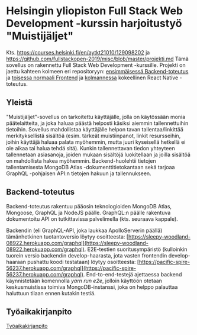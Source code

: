 # Helsingin yliopiston Full Stack Web Development -kurssin harjoitustyö "Muistijäljet"

Kts. https://courses.helsinki.fi/en/aytkt21010/129098202 ja https://github.com/fullstackopen-2019/misc/blob/master/projekti.md
Tämä sovellus on rakennettu Full Stack Web Development -kurssille. Projekti on jaettu kahteen kolmeen eri repositoryyn: [ensimmäisessä Backend-toteutus](https://github.com/minzen/fullstack_harjoitustyo_backend) ja [toisessa normaali Frontend](https://github.com/minzen/fullstack_harjoitustyo_frontend) ja [kolmannessa](https://github.com/minzen/fullstackharjoitustyoreactnative) kokeellinen React Native -toteutus.

## Yleistä

"Muistijäljet"-sovellus on tarkoitettu käyttäjälle, jolla on käytössään monia päätelaitteita, ja joka haluaa päästä helposti käsiksi aiemmin tallennettuihin tietoihin. Sovellus mahdollistaa käyttäjälle helpon tavan tallentaa/linkittää merkityksellistä sisältöä (esim. tärkeät muistiinpanot, linkit resursseihin, joihin käyttäjä haluaa palata myöhemmin, mutta juuri kyseisellä hetkellä ei ole aikaa tai halua tehdä sitä). Kunkin tallennettavan tiedon yhteyteen tallennetaan asiasanoja, joiden mukaan sisältöjä luokitellaan ja joilla sisältöä on mahdollista hakea myöhemmin. Backend-huolehtii tietojen tallentamisesta MongoDB Atlas -dokumenttitietokantaan sekä tarjoaa GraphQL -pohjaisen API:n tietojen hakuun ja tallennukseen.

## Backend-toteutus

Backend-toteutus rakentuu pääosin teknologioiden MongoDB Atlas, Mongoose, GraphQL ja NodeJS päälle. GraphQL:n päälle rakentuva dokumentoitu API on tutkittavissa palvelimella (kts. seuraava kappale).

Backendin (eli GraphQL-API, joka laukkaa ApolloServerin päällä) tämänhetkinen tuotantoversio löytyy osoitteesta: [https://sleepy-woodland-08922.herokuapp.com/graphql](https://sleepy-woodland-08922.herokuapp.com/graphql). E2E-testien suoritusympäristö (kulloinkin tuorein versio backendin develop-haarasta, jota vasten frontendin develop-haaraan pushattu koodi testataan) löytyy osoitteesta: [https://pacific-spire-56237.herokuapp.com/graphql](https://pacific-spire-56237.herokuapp.com/graphql). End-to-end-testejä ajettaessa backend käynnistetään komennolla _yarn run e2e_, jolloin käyttöön otetaan keskusmuistissa toimiva MongoDB-instanssi, joka on helppo palauttaa haluttuun tilaan ennen kutakin testiä.

## Työaikakirjanpito

[Työaikakirjanpito](tyokirjanpito.md)
